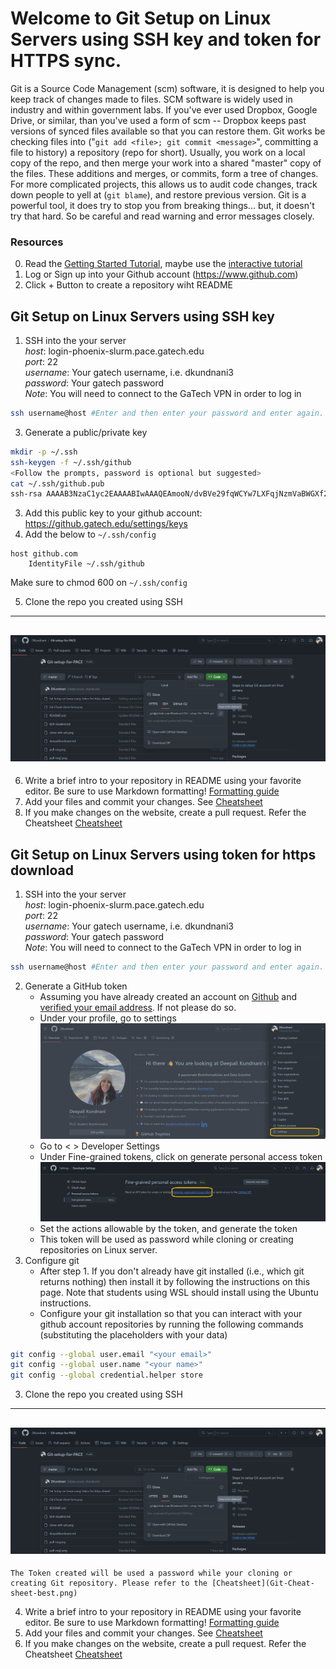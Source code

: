 # Welcome to Git Setup on Linux Servers using SSH key and token for HTTPS sync. 

Git is a Source Code Management (scm) software, it is designed to help you keep
track of changes made to files.  SCM software is widely used in industry and
within government labs.  If you've ever used Dropbox, Google Drive, or similar,
than you've used a form of scm -- Dropbox keeps past versions of synced files
available so that you can restore them.  Git works be checking files into ("`git
add <file>; git commit <message>`", committing a file to history) a repository (repo for short).
Usually, you work on a local copy of the repo, and then merge your work into a
shared "master" copy of the files.  These additions and merges, or commits, form
a tree of changes.  For more complicated projects, this allows us to audit code
changes, track down people to yell at (`git blame`), and restore previous
version.  Git is a powerful tool, it does try to stop you from breaking
things... but, it doesn't try that hard.  So be careful and read warning and
error messages closely.

### Resources
0.  Read the [Getting Started Tutorial]( https://git-scm.com/book/en/v2/Getting-Started-Git-Basics), maybe use the [interactive tutorial](https://try.github.io/) 
1.  Log or Sign up into your Github account (https://www.github.com) 
3.  Click + Button to create a repository wiht README

## Git Setup on Linux Servers using SSH key

1.  SSH into the your server  
    *host*: login-phoenix-slurm.pace.gatech.edu  
    *port*: 22  
    *username*: Your gatech username, i.e. dkundnani3  
	*password*: Your gatech password  
	*Note*: You will need to connect to the GaTech VPN in order to log in
```bash  
ssh username@host #Enter and then enter your password and enter again. 
```   
3.  Generate a public/private key   
```bash  
mkdir -p ~/.ssh   
ssh-keygen -f ~/.ssh/github  
<Follow the prompts, password is optional but suggested>  
cat ~/.ssh/github.pub
ssh-rsa AAAAB3NzaC1yc2EAAAABIwAAAQEAmooN/dvBVe29fqWCYw7LXFqjNzmVaBWGXf2H936JC3QgQ2XLYMFDQCQ/z62S0yVFTUjZGyDGFESfdeJI5BddKLOLEvrEsIQBOnpA4zaNAY6ET3Sc/XzaaG3up4wvsR7cibaJQLjTn3L3w+lN4SyVXp23kl80Rrzr6jsHAYeCscSI1WNSqxmqH3z6YmOMHSNqAMgT5A2zzVTVC6Yl7XV1w8wUjzogPklnLU/q3wJnJxCBV136+VaUft5rMYMuEsp62OK2CbpZYuAXmqdkiG0Q7x9irrjBcg2uqGBHCDvqN5T6o22Xp00A6aPmT+xE5RPpurWGu0RWaJN3BkCuq7QxlQ== dkundnani3@gatech.edu 
```   
3.  Add this public key to your github account:
https://github.gatech.edu/settings/keys   
4.  Add the below to `~/.ssh/config`   
```
host github.com
    IdentityFile ~/.ssh/github
```  

Make sure to chmod 600 on `~/.ssh/config`  

5.  Clone the repo you created using SSH  
---  
![clone with ssh](clone-with-ssh.png)    
---  
6.  Write a brief intro to your repository in README using your favorite editor.  Be sure to use Markdown formatting! [Formatting
guide](https://guides.github.com/features/mastering-markdown/)   
7.  Add your files and commit your changes. See [Cheatsheet](Git-Cheat-sheet-best.png)   
8.  If you make changes on the website, create a pull request. Refer the Cheatsheet [Cheatsheet](Git-Cheat-sheet-best.png)   



## Git Setup on Linux Servers using token for https download

1.  SSH into the your server  
    *host*: login-phoenix-slurm.pace.gatech.edu  
    *port*: 22  
    *username*: Your gatech username, i.e. dkundnani3  
	*password*: Your gatech password  
	*Note*: You will need to connect to the GaTech VPN in order to log in
```bash  
ssh username@host #Enter and then enter your password and enter again. 
```   
2.  Generate a GitHub token
    - Assuming you have already created an account on [Github](www.github.com) and [verified your email address](https://docs.github.com/en/account-and-profile/setting-up-and-managing-your-personal-account-on-github/managing-email-preferences/verifying-your-email-address). If not please do so.
    - Under your profile, go to settings
      ![Go to Settings](go-to-settings.png)    
    - Go to < > Developer Settings
    - Under Fine-grained tokens, click on generate personal access token
      ![Personal access token](personal-access-token.png)
    - Set the actions allowable by the token, and generate the token
    - This token will be used as password while cloning or creating repositories on Linux server. 
3. Configure git
    - After step 1. If you don't already have git installed (i.e., which git returns nothing) then install it by following the instructions on this page. Note that students using WSL should install using the Ubuntu instructions.
    -  Configure your git installation so that you can interact with your github account repositories by running the following commands (substituting the placeholders with your data)
```bash  
git config --global user.email "<your email>"
git config --global user.name "<your name>"
git config --global credential.helper store
```   
3.  Clone the repo you created using SSH  
---  
![clone with ssh](clone-with-ssh.png)    
---  
    The Token created will be used a password while your cloning or creating Git repository. Please refer to the [Cheatsheet](Git-Cheat-sheet-best.png) 
4.  Write a brief intro to your repository in README using your favorite editor.  Be sure to use Markdown formatting! [Formatting
guide](https://guides.github.com/features/mastering-markdown/)   
5.  Add your files and commit your changes. See [Cheatsheet](Git-Cheat-sheet-best.png)   
6.  If you make changes on the website, create a pull request. Refer the Cheatsheet [Cheatsheet](Git-Cheat-sheet-best.png)   



